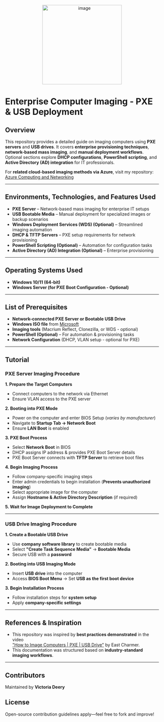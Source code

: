 <p align="center">
<img img width="260" alt="image" src="https://tse1.mm.bing.net/th/id/OIG3.ZsRTSLeL1.qmcEDs1Tb.?pid=ImgGn" alt="Enterprise Computer Imaging"/>
</p>

<h1><b>Enterprise Computer Imaging - PXE & USB Deployment</b></h1>

<h2>Overview</h2>

This repository provides a detailed guide on imaging computers using **PXE servers** and **USB drives**. It covers **enterprise provisioning techniques**, **network-based mass imaging**, and **manual deployment workflows**. Optional sections explore **DHCP configurations**, **PowerShell scripting**, and **Active Directory (AD) integration** for IT professionals.

For **related cloud-based imaging methods via Azure**, visit my repository:  
[Azure Computing and Networking](https://github.com/victoriadeery/azure-computing-and-networking)

---

<h2>Environments, Technologies, and Features Used</h2>

- **PXE Server** – Network-based mass imaging for enterprise IT setups  
- **USB Bootable Media** – Manual deployment for specialized images or backup scenarios  
- **Windows Deployment Services (WDS) (Optional)** – Streamlined imaging automation  
- **DHCP & TFTP Servers** – PXE setup requirements for network provisioning  
- **PowerShell Scripting (Optional)** – Automation for configuration tasks  
- **Active Directory (AD) Integration (Optional)** – Enterprise provisioning  

---

<h2>Operating Systems Used</h2>

- **Windows 10/11 (64-bit)**  
- **Windows Server (for PXE Boot Configuration - Optional)**  

---

<h2>List of Prerequisites</h2>

- **Network-connected PXE Server or Bootable USB Drive**  
- **Windows ISO file** from [Microsoft](https://www.microsoft.com/en-us/software-download/windows10)  
- **Imaging tools** (Macrium Reflect, Clonezilla, or WDS - optional)  
- **PowerShell (Optional)** – For automation & provisioning tasks  
- **Network Configuration** (DHCP, VLAN setup - optional for PXE)  

---

<h2>Tutorial</h2>

### **PXE Server Imaging Procedure**
**1. Prepare the Target Computers**  
- Connect computers to the network via Ethernet  
- Ensure VLAN access to the PXE server  

**2. Booting into PXE Mode**  
- Power on the computer and enter BIOS Setup (*varies by manufacturer*)  
- Navigate to **Startup Tab → Network Boot**  
- Ensure **LAN Boot** is enabled  

**3. PXE Boot Process**  
- Select **Network Boot** in BIOS  
- DHCP assigns IP address & provides PXE Boot Server details  
- PXE Boot Server connects with **TFTP Server** to retrieve boot files  

**4. Begin Imaging Process**  
- Follow company-specific imaging steps  
- Enter admin credentials to begin installation (**Prevents unauthorized imaging**)  
- Select appropriate image for the computer  
- Assign **Hostname & Active Directory Description** (if required)  

**5. Wait for Image Deployment to Complete**  

---

### **USB Drive Imaging Procedure**
**1. Create a Bootable USB Drive**  
- Use **company software library** to create bootable media  
- Select **"Create Task Sequence Media"** → **Bootable Media**  
- Secure USB with a **password**  

**2. Booting into USB Imaging Mode**  
- Insert **USB drive** into the computer  
- Access **BIOS Boot Menu** → Set **USB as the first boot device**  

**3. Begin Installation Process**  
- Follow installation steps for **system setup**  
- Apply **company-specific settings**  

---

<h2>References & Inspiration</h2>

- This repository was inspired by **best practices demonstrated** in the video  
  ["How to Image Computers | PXE | USB Drive"](https://www.youtube.com/watch?v=N9oohOcQI64) by East Charmer.  
- This documentation was structured based on **industry-standard imaging workflows**.  

---

<h2>Contributors</h2>

Maintained by **Victoria Deery**  

<h2>License</h2>

Open-source contribution guidelines apply—feel free to fork and improve!  
